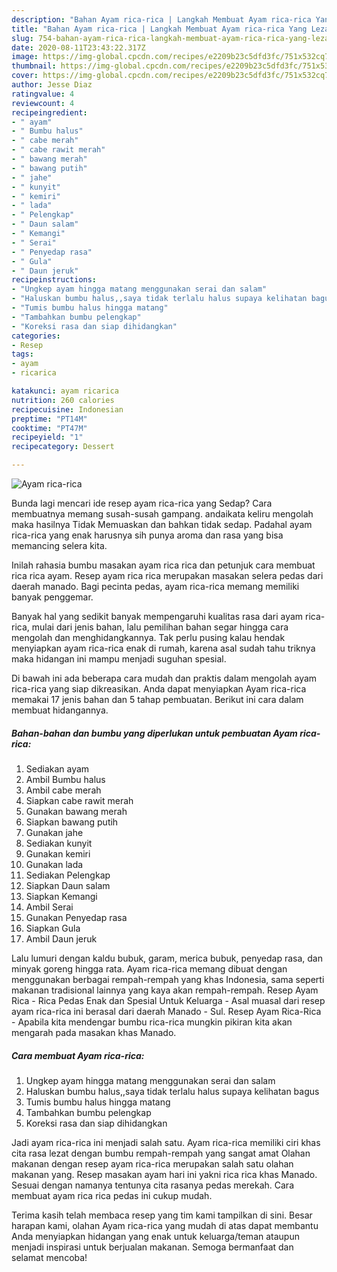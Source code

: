 ```yaml
---
description: "Bahan Ayam rica-rica | Langkah Membuat Ayam rica-rica Yang Lezat"
title: "Bahan Ayam rica-rica | Langkah Membuat Ayam rica-rica Yang Lezat"
slug: 754-bahan-ayam-rica-rica-langkah-membuat-ayam-rica-rica-yang-lezat
date: 2020-08-11T23:43:22.317Z
image: https://img-global.cpcdn.com/recipes/e2209b23c5dfd3fc/751x532cq70/ayam-rica-rica-foto-resep-utama.jpg
thumbnail: https://img-global.cpcdn.com/recipes/e2209b23c5dfd3fc/751x532cq70/ayam-rica-rica-foto-resep-utama.jpg
cover: https://img-global.cpcdn.com/recipes/e2209b23c5dfd3fc/751x532cq70/ayam-rica-rica-foto-resep-utama.jpg
author: Jesse Diaz
ratingvalue: 4
reviewcount: 4
recipeingredient:
- " ayam"
- " Bumbu halus"
- " cabe merah"
- " cabe rawit merah"
- " bawang merah"
- " bawang putih"
- " jahe"
- " kunyit"
- " kemiri"
- " lada"
- " Pelengkap"
- " Daun salam"
- " Kemangi"
- " Serai"
- " Penyedap rasa"
- " Gula"
- " Daun jeruk"
recipeinstructions:
- "Ungkep ayam hingga matang menggunakan serai dan salam"
- "Haluskan bumbu halus,,saya tidak terlalu halus supaya kelihatan bagus"
- "Tumis bumbu halus hingga matang"
- "Tambahkan bumbu pelengkap"
- "Koreksi rasa dan siap dihidangkan"
categories:
- Resep
tags:
- ayam
- ricarica

katakunci: ayam ricarica 
nutrition: 260 calories
recipecuisine: Indonesian
preptime: "PT14M"
cooktime: "PT47M"
recipeyield: "1"
recipecategory: Dessert

---
```



![Ayam rica-rica](https://img-global.cpcdn.com/recipes/e2209b23c5dfd3fc/751x532cq70/ayam-rica-rica-foto-resep-utama.jpg)

Bunda lagi mencari ide resep ayam rica-rica yang Sedap? Cara membuatnya memang susah-susah gampang. andaikata keliru mengolah maka hasilnya Tidak Memuaskan dan bahkan tidak sedap. Padahal ayam rica-rica yang enak harusnya sih punya aroma dan rasa yang bisa memancing selera kita.

Inilah rahasia bumbu masakan ayam rica rica dan petunjuk cara membuat rica rica ayam. Resep ayam rica rica merupakan masakan selera pedas dari daerah manado. Bagi pecinta pedas, ayam rica-rica memang memiliki banyak penggemar.

Banyak hal yang sedikit banyak mempengaruhi kualitas rasa dari ayam rica-rica, mulai dari jenis bahan, lalu pemilihan bahan segar hingga cara mengolah dan menghidangkannya. Tak perlu pusing kalau hendak menyiapkan ayam rica-rica enak di rumah, karena asal sudah tahu triknya maka hidangan ini mampu menjadi suguhan spesial.


Di bawah ini ada beberapa cara mudah dan praktis dalam mengolah ayam rica-rica yang siap dikreasikan. Anda dapat menyiapkan Ayam rica-rica memakai 17 jenis bahan dan 5 tahap pembuatan. Berikut ini cara dalam membuat hidangannya.

<!--inarticleads1-->

##### Bahan-bahan dan bumbu yang diperlukan untuk pembuatan Ayam rica-rica:

1. Sediakan  ayam
1. Ambil  Bumbu halus
1. Ambil  cabe merah
1. Siapkan  cabe rawit merah
1. Gunakan  bawang merah
1. Siapkan  bawang putih
1. Gunakan  jahe
1. Sediakan  kunyit
1. Gunakan  kemiri
1. Gunakan  lada
1. Sediakan  Pelengkap
1. Siapkan  Daun salam
1. Siapkan  Kemangi
1. Ambil  Serai
1. Gunakan  Penyedap rasa
1. Siapkan  Gula
1. Ambil  Daun jeruk


Lalu lumuri dengan kaldu bubuk, garam, merica bubuk, penyedap rasa, dan minyak goreng hingga rata. Ayam rica-rica memang dibuat dengan menggunakan berbagai rempah-rempah yang khas Indonesia, sama seperti makanan tradisional lainnya yang kaya akan rempah-rempah. Resep Ayam Rica - Rica Pedas Enak dan Spesial Untuk Keluarga - Asal muasal dari resep ayam rica-rica ini berasal dari daerah Manado - Sul. Resep Ayam Rica-Rica - Apabila kita mendengar bumbu rica-rica mungkin pikiran kita akan mengarah pada masakan khas Manado. 

<!--inarticleads2-->

##### Cara membuat Ayam rica-rica:

1. Ungkep ayam hingga matang menggunakan serai dan salam
1. Haluskan bumbu halus,,saya tidak terlalu halus supaya kelihatan bagus
1. Tumis bumbu halus hingga matang
1. Tambahkan bumbu pelengkap
1. Koreksi rasa dan siap dihidangkan


Jadi ayam rica-rica ini menjadi salah satu. Ayam rica-rica memiliki ciri khas cita rasa lezat dengan bumbu rempah-rempah yang sangat amat Olahan makanan dengan resep ayam rica-rica merupakan salah satu olahan makanan yang. Resep masakan ayam hari ini yakni rica rica khas Manado. Sesuai dengan namanya tentunya cita rasanya pedas merekah. Cara membuat ayam rica rica pedas ini cukup mudah. 

Terima kasih telah membaca resep yang tim kami tampilkan di sini. Besar harapan kami, olahan Ayam rica-rica yang mudah di atas dapat membantu Anda menyiapkan hidangan yang enak untuk keluarga/teman ataupun menjadi inspirasi untuk berjualan makanan. Semoga bermanfaat dan selamat mencoba!
